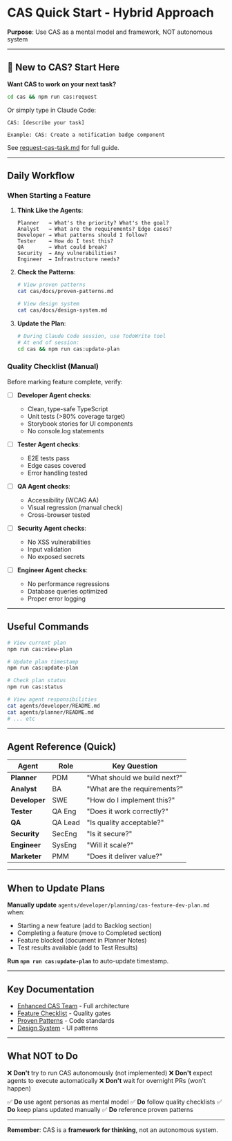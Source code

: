 # CAS Quick Start - Hybrid Approach

**Purpose**: Use CAS as a mental model and framework, NOT autonomous system

---

## 🚀 New to CAS? Start Here

**Want CAS to work on your next task?**

```bash
cd cas && npm run cas:request
```

Or simply type in Claude Code:
```
CAS: [describe your task]

Example: CAS: Create a notification badge component
```

See [request-cas-task.md](request-cas-task.md) for full guide.

---

## Daily Workflow

### When Starting a Feature

1. **Think Like the Agents**:
   ```
   Planner   → What's the priority? What's the goal?
   Analyst   → What are the requirements? Edge cases?
   Developer → What patterns should I follow?
   Tester    → How do I test this?
   QA        → What could break?
   Security  → Any vulnerabilities?
   Engineer  → Infrastructure needs?
   ```

2. **Check the Patterns**:
   ```bash
   # View proven patterns
   cat cas/docs/proven-patterns.md

   # View design system
   cat cas/docs/design-system.md
   ```

3. **Update the Plan**:
   ```bash
   # During Claude Code session, use TodoWrite tool
   # At end of session:
   cd cas && npm run cas:update-plan
   ```

### Quality Checklist (Manual)

Before marking feature complete, verify:

- [ ] **Developer Agent checks**:
  - Clean, type-safe TypeScript
  - Unit tests (>80% coverage target)
  - Storybook stories for UI components
  - No console.log statements

- [ ] **Tester Agent checks**:
  - E2E tests pass
  - Edge cases covered
  - Error handling tested

- [ ] **QA Agent checks**:
  - Accessibility (WCAG AA)
  - Visual regression (manual check)
  - Cross-browser tested

- [ ] **Security Agent checks**:
  - No XSS vulnerabilities
  - Input validation
  - No exposed secrets

- [ ] **Engineer Agent checks**:
  - No performance regressions
  - Database queries optimized
  - Proper error logging

---

## Useful Commands

```bash
# View current plan
npm run cas:view-plan

# Update plan timestamp
npm run cas:update-plan

# Check plan status
npm run cas:status

# View agent responsibilities
cat agents/developer/README.md
cat agents/planner/README.md
# ... etc
```

---

## Agent Reference (Quick)

| Agent | Role | Key Question |
|-------|------|--------------|
| **Planner** | PDM | "What should we build next?" |
| **Analyst** | BA | "What are the requirements?" |
| **Developer** | SWE | "How do I implement this?" |
| **Tester** | QA Eng | "Does it work correctly?" |
| **QA** | QA Lead | "Is quality acceptable?" |
| **Security** | SecEng | "Is it secure?" |
| **Engineer** | SysEng | "Will it scale?" |
| **Marketer** | PMM | "Does it deliver value?" |

---

## When to Update Plans

**Manually update** `agents/developer/planning/cas-feature-dev-plan.md` when:

- Starting a new feature (add to Backlog section)
- Completing a feature (move to Completed section)
- Feature blocked (document in Planner Notes)
- Test results available (add to Test Results)

**Run `npm run cas:update-plan`** to auto-update timestamp.

---

## Key Documentation

- [Enhanced CAS Team](docs/enhanced-cas-ai-product-team.md) - Full architecture
- [Feature Checklist](docs/feature-development-checklist.md) - Quality gates
- [Proven Patterns](docs/proven-patterns.md) - Code standards
- [Design System](docs/design-system.md) - UI patterns

---

## What NOT to Do

❌ **Don't** try to run CAS autonomously (not implemented)
❌ **Don't** expect agents to execute automatically
❌ **Don't** wait for overnight PRs (won't happen)

✅ **Do** use agent personas as mental model
✅ **Do** follow quality checklists
✅ **Do** keep plans updated manually
✅ **Do** reference proven patterns

---

**Remember**: CAS is a **framework for thinking**, not an autonomous system.
